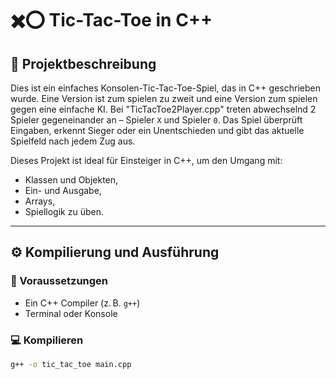 # ✖️⭕ Tic-Tac-Toe in C++

## 📌 Projektbeschreibung

Dies ist ein einfaches Konsolen-Tic-Tac-Toe-Spiel, das in C++ geschrieben wurde. Eine Version ist zum spielen zu zweit und eine Version zum spielen gegen eine einfache KI.
Bei "TicTacToe2Player.cpp" treten abwechselnd 2 Spieler gegeneinander an – Spieler `X` und Spieler `0`.
Das Spiel überprüft Eingaben, erkennt Sieger oder ein Unentschieden und gibt das aktuelle Spielfeld nach jedem Zug aus.

Dieses Projekt ist ideal für Einsteiger in C++, um den Umgang mit:
- Klassen und Objekten,
- Ein- und Ausgabe,
- Arrays,
- Spiellogik
zu üben.

---

## ⚙️ Kompilierung und Ausführung

### 🔧 Voraussetzungen

- Ein C++ Compiler (z. B. `g++`)
- Terminal oder Konsole

### 💻 Kompilieren

```bash
g++ -o tic_tac_toe main.cpp

